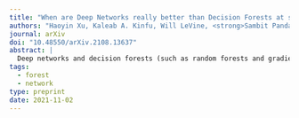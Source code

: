 ```yaml
---
title: "When are Deep Networks really better than Decision Forests at small sample sizes, and how?"
authors: "Haoyin Xu, Kaleab A. Kinfu, Will LeVine, <strong>Sambit Panda</strong>, Jayanta Dey, Michael Ainsworth, Yu-Chung Peng, Madi Kusmanov, Florian Engert, Christopher M. White, Joshua T. Vogelstein, and Carey E. Priebe"
journal: arXiv
doi: "10.48550/arXiv.2108.13637"
abstract: |
  Deep networks and decision forests (such as random forests and gradient boosted trees) are the leading machine learning methods for structured and tabular data, respectively. Many papers have empirically compared large numbers of classifiers on one or two different domains (e.g., on 100 different tabular data settings). However, a careful conceptual and empirical comparison of these two strategies using the most contemporary best practices has yet to be performed. Conceptually, we illustrate that both can be profitably viewed as "partition and vote" schemes. Specifically, the representation space that they both learn is a partitioning of feature space into a union of convex polytopes. For inference, each decides on the basis of votes from the activated nodes. This formulation allows for a unified basic understanding of the relationship between these methods. Empirically, we compare these two strategies on hundreds of tabular data settings, as well as several vision and auditory settings. Our focus is on datasets with at most 10,000 samples, which represent a large fraction of scientific and biomedical datasets. In general, we found forests to excel at tabular and structured data (vision and audition) with small sample sizes, whereas deep nets performed better on structured data with larger sample sizes. This suggests that further gains in both scenarios may be realized via further combining aspects of forests and networks. We will continue revising this technical report in the coming months with updated results.
tags:
  - forest
  - network
type: preprint
date: 2021-11-02
---
```

